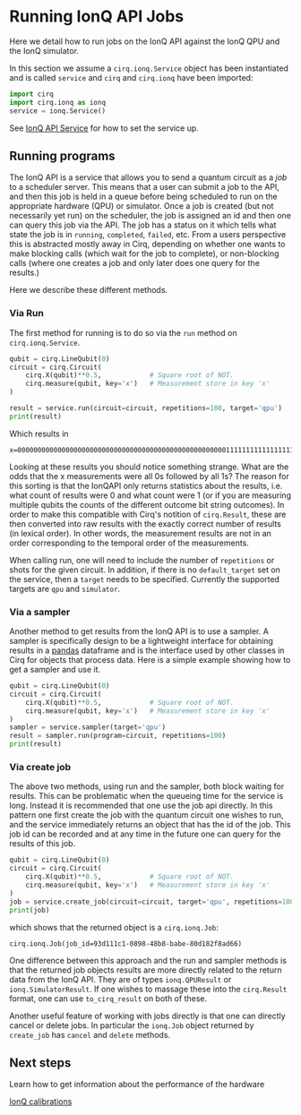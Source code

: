 # Running IonQ API Jobs

Here we detail how to run jobs on the IonQ API against the IonQ QPU and the
IonQ simulator.

In this section we assume a `cirq.ionq.Service` object has been instantiated and is
called `service` and `cirq` and `cirq.ionq` have been imported:
```python
import cirq
import cirq.ionq as ionq
service = ionq.Service()
```
See [IonQ API Service](service.md) for how to set the service up.

## Running programs

The IonQ API is a service that allows you to send a quantum circuit as a *job*
to a scheduler server.  This means that a user can submit a job to the API, and
then this job is held in a queue before being scheduled to run on the appropriate
hardware (QPU) or simulator.  Once a job is created (but not necessarily yet run)
on the scheduler, the job is assigned an id and then one can query this
job via the API. The job has a status on it which tells what state the job is in
`running`, `completed`, `failed`, etc.  From a users perspective this is abstracted
mostly away in Cirq, depending on whether one wants to make blocking calls (which
wait for the job to complete), or non-blocking calls (where one creates a job and
only later does one query for the results.)

Here we describe these different methods.

### Via Run

The first method for running is to do so via the `run` method on `cirq.ionq.Service`.

```python
qubit = cirq.LineQubit(0)
circuit = cirq.Circuit(
    cirq.X(qubit)**0.5,            # Square root of NOT.
    cirq.measure(qubit, key='x')   # Measurement store in key 'x'
)

result = service.run(circuit=circuit, repetitions=100, target='qpu')
print(result)
```
Which results in
```
x=0000000000000000000000000000000000000000000000000000111111111111111111111111111111111111111111111111
```
Looking at these results you should notice something strange. What are the odds
that the x measurements were all 0s followed by all 1s?  The reason for this
sorting is that the IonQAPI only returns statistics about the results, i.e. what
count of results were 0 and what count were 1 (or if you are measuring
multiple qubits the counts of the different outcome bit string outcomes).  In
order to make this compatible with Cirq's notition of `cirq.Result`, these
are then converted into raw results with the exactly correct number of
results (in lexical order). In other words, the measurement results are not
in an order corresponding to the temporal order of the measurements.

When calling run, one will need to include the number of `repetitions` or shots
for the given circuit.  In addition, if there is no `default_target` set on the
service, then a `target` needs to be specified.  Currently the supported targets
are `qpu` and `simulator`.

### Via a sampler

Another method to get results from the IonQ API is to use a sampler.  A sampler
is specifically design to be a lightweight interface for obtaining results
in a [pandas](https://pandas.pydata.org/) dataframe and is the interface
used by other classes in Cirq for objects that process data.  Here is a
simple example showing how to get a sampler and use it.

```python
qubit = cirq.LineQubit(0)
circuit = cirq.Circuit(
    cirq.X(qubit)**0.5,            # Square root of NOT.
    cirq.measure(qubit, key='x')   # Measurement store in key 'x'
)
sampler = service.sampler(target='qpu')
result = sampler.run(program=circuit, repetitions=100)
print(result)
```

### Via create job

The above two methods, using run and the sampler, both block waiting for
results.  This can be problematic when the queueing time for the service
is long.  Instead it is recommended that one use the job api directly.
In this pattern one first create the job with the quantum circuit one
wishes to run, and the service immediately returns an object that has
the id of the job.  This job id can be recorded and at any time in
the future one can query for the results of this job.

```python
qubit = cirq.LineQubit(0)
circuit = cirq.Circuit(
    cirq.X(qubit)**0.5,            # Square root of NOT.
    cirq.measure(qubit, key='x')   # Measurement store in key 'x'
)
job = service.create_job(circuit=circuit, target='qpu', repetitions=100)
print(job)
```
which shows that the returned object is a `cirq.ionq.Job`:
```
cirq.ionq.Job(job_id=93d111c1-0898-48b8-babe-80d182f8ad66)
```

One difference between this approach and the run and sampler methods
is that the returned job objects results are more directly related to the
return data from the IonQ API.  They are of types `ionq.QPUResult` or
`ionq.SimulatorResult`.  If one wishes to massage these into the
`cirq.Result` format, one can use `to_cirq_result` on both of these.

Another useful feature of working with jobs directly is that one can
directly cancel or delete jobs.  In particular the `ionq.Job` object
returned by `create_job` has `cancel` and `delete` methods.

## Next steps

Learn how to get information about the performance of the hardware

[IonQ calibrations](calibrations.md)
